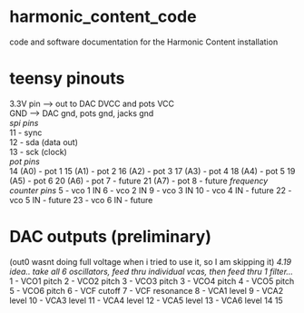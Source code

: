 # harmonic_content_code
code and software documentation for the Harmonic Content installation
# teensy pinouts
3.3V pin --> out to DAC DVCC and pots VCC  
GND --> DAC gnd, pots gnd, jacks gnd  
*spi pins*  
11 - sync  
12 - sda (data out)  
13 - sck (clock)  
*pot pins*  
14 (A0) - pot 1
15 (A1) - pot 2
16 (A2) - pot 3
17 (A3) - pot 4
18 (A4) - pot 5
19 (A5) - pot 6
20 (A6) - pot 7 - future
21 (A7) - pot 8 - future
*frequency counter pins*
5 - vco 1 IN
6 - vco 2 IN
9 - vco 3 IN
10 - vco 4 IN - future
22 - vco 5 IN - future
23 - vco 6 IN - future

# DAC outputs (preliminary)
(out0 wasnt doing full voltage when i tried to use it, so I am skipping it)
*4.19 idea.. take all 6 oscillators, feed thru individual vcas, then feed thru 1 filter...*
1 - VCO1 pitch 
2 - VCO2 pitch
3 - VCO3 pitch
3 - VCO4 pitch
4 - VCO5 pitch
5 - VCO6 pitch
6 - VCF cutoff
7 - VCF resonance
8 - VCA1 level
9 - VCA2 level
10 - VCA3 level
11 - VCA4 level
12 - VCA5 level
13 - VCA6 level
14
15

